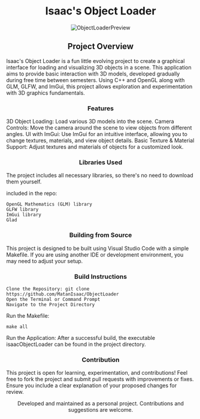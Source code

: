 # <div align="center">Isaac's Object Loader</div>
<div align="center"> <img src="https://github.com/MatanIsaac/IsaacObjectLoader/blob/main/BasicCubeScene.png" alt="ObjectLoaderPreview"> </div>

## <div align="center">Project Overview</div>

Isaac's Object Loader is a fun little evolving project to create a graphical interface for loading and visualizing 3D objects in a scene. 
This application aims to provide basic interaction with 3D models, developed gradually during free time between semesters. 
Using C++ and OpenGL along with GLM, GLFW, and ImGui, this project allows exploration and experimentation with 3D graphics fundamentals.
### <div align="center">Features</div>

3D Object Loading: Load various 3D models into the scene.
Camera Controls: Move the camera around the scene to view objects from different angles.
UI with ImGui: Use ImGui for an intuitive interface, allowing you to change textures, materials, and view object details.
Basic Texture & Material Support: Adjust textures and materials of objects for a customized look.

### <div align="center">Libraries Used</div>

The project includes all necessary libraries, so there's no need to download them yourself.

included in the repo: 

    OpenGL Mathematics (GLM) library  
    GLFW library 
    ImGui library 
    Glad 

### <div align="center">Building from Source</div>

This project is designed to be built using Visual Studio Code with a simple Makefile. 
If you are using another IDE or development environment, you may need to adjust your setup.

### <div align="center">Build Instructions</div>

    Clone the Repository: git clone https://github.com/MatanIsaac/ObjectLoader
    Open the Terminal or Command Prompt
    Navigate to the Project Directory
    
Run the Makefile:

    make all

Run the Application: After a successful build, the executable isaacObjectLoader can be found in the project directory.

### <div align="center">Contribution</div>

This project is open for learning, experimentation, and contributions! Feel free to fork the project and submit pull requests with improvements or fixes. Ensure you include a clear explanation of your proposed changes for review.
<div align="center"> Developed and maintained as a personal project. Contributions and suggestions are welcome. </div>
